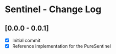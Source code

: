 # Sentinel - Change Log

## [0.0.0 - 0.0.1]
- [x] Initial commit
- [x] Reference implementation for the PureSentinel
